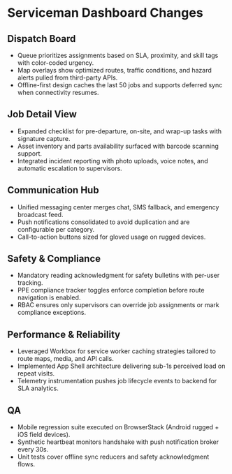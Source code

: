 # Serviceman Dashboard Changes

## Dispatch Board
- Queue prioritizes assignments based on SLA, proximity, and skill tags with color-coded urgency.
- Map overlays show optimized routes, traffic conditions, and hazard alerts pulled from third-party APIs.
- Offline-first design caches the last 50 jobs and supports deferred sync when connectivity resumes.

## Job Detail View
- Expanded checklist for pre-departure, on-site, and wrap-up tasks with signature capture.
- Asset inventory and parts availability surfaced with barcode scanning support.
- Integrated incident reporting with photo uploads, voice notes, and automatic escalation to supervisors.

## Communication Hub
- Unified messaging center merges chat, SMS fallback, and emergency broadcast feed.
- Push notifications consolidated to avoid duplication and are configurable per category.
- Call-to-action buttons sized for gloved usage on rugged devices.

## Safety & Compliance
- Mandatory reading acknowledgment for safety bulletins with per-user tracking.
- PPE compliance tracker toggles enforce completion before route navigation is enabled.
- RBAC ensures only supervisors can override job assignments or mark compliance exceptions.

## Performance & Reliability
- Leveraged Workbox for service worker caching strategies tailored to route maps, media, and API calls.
- Implemented App Shell architecture delivering sub-1s perceived load on repeat visits.
- Telemetry instrumentation pushes job lifecycle events to backend for SLA analytics.

## QA
- Mobile regression suite executed on BrowserStack (Android rugged + iOS field devices).
- Synthetic heartbeat monitors handshake with push notification broker every 30s.
- Unit tests cover offline sync reducers and safety acknowledgment flows.

